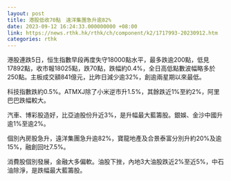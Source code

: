 ```yaml
---
layout: post
title: 港股低收70點　遠洋集團急升逾82%
date: 2023-09-12 16:24:33.000000000 +08:00
link: https://news.rthk.hk/rthk/ch/component/k2/1717993-20230912.htm
categories: rthk
---
```


港股連跌5日，恒生指數早段再度失守18000點水平，最多跌逾200點，低見17892點，收市報18025點，跌70點，跌幅約0.4%，全日高低點數波幅略多於250點。主板成交額841億元，比昨日減少逾32%，創逾兩星期以來最低。

科技指數跌約0.5%。ATMXJ除了小米逆市升1.5%，其餘跌近1%至約2%，阿里巴巴跌幅較大。

汽車、博彩股造好，比亞迪股份升近3%，是升幅最大藍籌股。銀娛、金沙中國升逾1%至逾2%。

個別內房股急升，遠洋集團急升逾82%，寶龍地產及合景泰富分別升約20%及逾15%，融創回吐7.5%。

消費股個別發展，金融大多偏軟。油股下挫，內地3大油股跌近2%至近5%，中石油除淨，是跌幅最大藍籌股。
